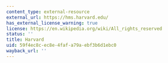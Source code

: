 ```yaml
---
content_type: external-resource
external_url: https://hms.harvard.edu/
has_external_license_warning: true
license: https://en.wikipedia.org/wiki/All_rights_reserved
status: ''
title: Harvard
uid: 59f4ec8c-ec8e-4faf-a79a-ebf3b6d1ebc0
wayback_url: ''
---
```


